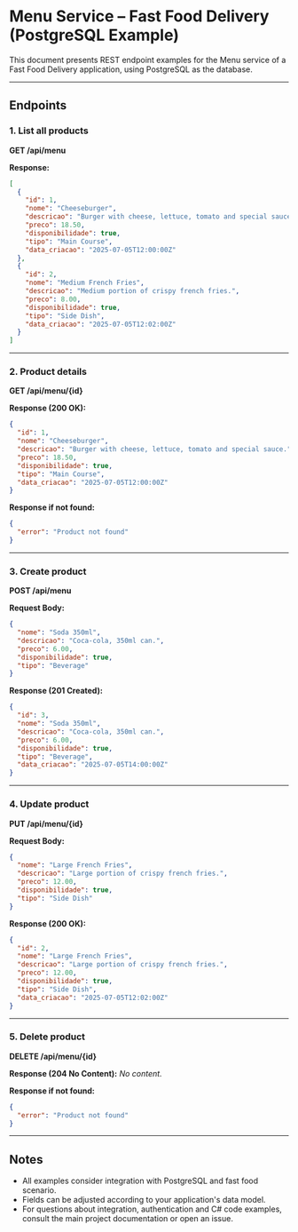 # Menu Service – Fast Food Delivery (PostgreSQL Example)

This document presents REST endpoint examples for the Menu service of a Fast Food Delivery application, using PostgreSQL as the database.

---

## Endpoints

### 1. List all products
**GET /api/menu**

**Response:**
```json
[
  {
    "id": 1,
    "nome": "Cheeseburger",
    "descricao": "Burger with cheese, lettuce, tomato and special sauce.",
    "preco": 18.50,
    "disponibilidade": true,
    "tipo": "Main Course",
    "data_criacao": "2025-07-05T12:00:00Z"
  },
  {
    "id": 2,
    "nome": "Medium French Fries",
    "descricao": "Medium portion of crispy french fries.",
    "preco": 8.00,
    "disponibilidade": true,
    "tipo": "Side Dish",
    "data_criacao": "2025-07-05T12:02:00Z"
  }
]
```

---

### 2. Product details
**GET /api/menu/{id}**

**Response (200 OK):**
```json
{
  "id": 1,
  "nome": "Cheeseburger",
  "descricao": "Burger with cheese, lettuce, tomato and special sauce.",
  "preco": 18.50,
  "disponibilidade": true,
  "tipo": "Main Course",
  "data_criacao": "2025-07-05T12:00:00Z"
}
```
**Response if not found:**
```json
{
  "error": "Product not found"
}
```

---

### 3. Create product
**POST /api/menu**

**Request Body:**
```json
{
  "nome": "Soda 350ml",
  "descricao": "Coca-cola, 350ml can.",
  "preco": 6.00,
  "disponibilidade": true,
  "tipo": "Beverage"
}
```

**Response (201 Created):**
```json
{
  "id": 3,
  "nome": "Soda 350ml",
  "descricao": "Coca-cola, 350ml can.",
  "preco": 6.00,
  "disponibilidade": true,
  "tipo": "Beverage",
  "data_criacao": "2025-07-05T14:00:00Z"
}
```

---

### 4. Update product
**PUT /api/menu/{id}**

**Request Body:**
```json
{
  "nome": "Large French Fries",
  "descricao": "Large portion of crispy french fries.",
  "preco": 12.00,
  "disponibilidade": true,
  "tipo": "Side Dish"
}
```

**Response (200 OK):**
```json
{
  "id": 2,
  "nome": "Large French Fries",
  "descricao": "Large portion of crispy french fries.",
  "preco": 12.00,
  "disponibilidade": true,
  "tipo": "Side Dish",
  "data_criacao": "2025-07-05T12:02:00Z"
}
```

---

### 5. Delete product
**DELETE /api/menu/{id}**

**Response (204 No Content):**
_No content._

**Response if not found:**
```json
{
  "error": "Product not found"
}
```

---

## Notes

- All examples consider integration with PostgreSQL and fast food scenario.
- Fields can be adjusted according to your application's data model.
- For questions about integration, authentication and C# code examples, consult the main project documentation or open an issue.
